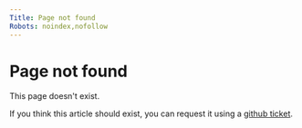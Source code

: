 ```yaml
---
Title: Page not found
Robots: noindex,nofollow
---
```


Page not found
=========

This page doesn't exist.

If you think this article should exist, you can request it using a [github ticket](https://github.com/pbloem/gestalt.ink/issues).
